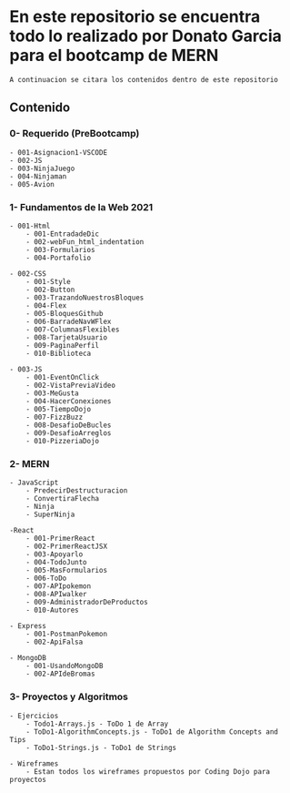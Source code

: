 ﻿# En este repositorio se encuentra todo lo realizado por Donato Garcia para el bootcamp de MERN

    A continuacion se citara los contenidos dentro de este repositorio

## Contenido

### 0- Requerido (PreBootcamp)

    - 001-Asignacion1-VSCODE
    - 002-JS
    - 003-NinjaJuego
    - 004-Ninjaman
    - 005-Avion

### 1- Fundamentos de la Web 2021

    - 001-Html
        - 001-EntradadeDic
        - 002-webFun_html_indentation
        - 003-Formularios
        - 004-Portafolio

    - 002-CSS
        - 001-Style
        - 002-Button
        - 003-TrazandoNuestrosBloques
        - 004-Flex
        - 005-BloquesGithub
        - 006-BarradeNavWFlex
        - 007-ColumnasFlexibles
        - 008-TarjetaUsuario
        - 009-PaginaPerfil
        - 010-Biblioteca

    - 003-JS
        - 001-EventOnClick
        - 002-VistaPreviaVideo
        - 003-MeGusta
        - 004-HacerConexiones
        - 005-TiempoDojo
        - 007-FizzBuzz
        - 008-DesafioDeBucles
        - 009-DesafioArreglos
        - 010-PizzeriaDojo

### 2- MERN

    - JavaScript
        - PredecirDestructuracion
        - ConvertiraFlecha
        - Ninja
        - SuperNinja

    -React
        - 001-PrimerReact
        - 002-PrimerReactJSX
        - 003-Apoyarlo
        - 004-TodoJunto
        - 005-MasFormularios
        - 006-ToDo
        - 007-APIpokemon
        - 008-APIwalker
        - 009-AdministradorDeProductos
        - 010-Autores

    - Express
        - 001-PostmanPokemon
        - 002-ApiFalsa

    - MongoDB
        - 001-UsandoMongoDB
        - 002-APIdeBromas

### 3- Proyectos y Algoritmos
    - Ejercicios
        - Todo1-Arrays.js - ToDo 1 de Array
        - ToDo1-AlgorithmConcepts.js - ToDo1 de Algorithm Concepts and Tips
        - ToDo1-Strings.js - ToDo1 de Strings
    
    - Wireframes
        - Estan todos los wireframes propuestos por Coding Dojo para proyectos
